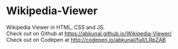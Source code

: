 # Wikipedia-Viewer  

Wikipedia Viewer in HTML, CSS and JS.  
Check out on Github at https://abkunal.github.io/Wikipedia-Viewer/  
Check out on Codepen at http://codepen.io/abkunal/full/LRpZAB
